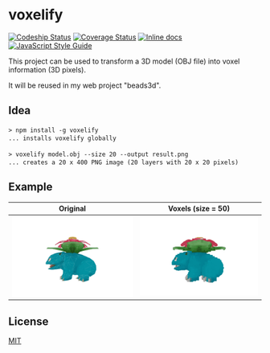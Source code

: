 # voxelify
[![Codeship Status](https://codeship.com/projects/8ed7cc00-3280-0134-875e-56e93ee34f2b/status?branch=master)](https://codeship.com/projects/164726)
[![Coverage Status](https://coveralls.io/repos/github/Lotes/voxelify/badge.svg?branch=master)](https://coveralls.io/github/Lotes/voxelify?branch=master)
[![Inline docs](http://inch-ci.org/github/Lotes/voxelify.svg?branch=master)](http://inch-ci.org/github/Lotes/voxelify)
[![JavaScript Style Guide](https://img.shields.io/badge/code%20style-standard-brightgreen.svg)](http://standardjs.com/)

This project can be used to transform a 3D model (OBJ file) into voxel information (3D pixels).

It will be reused in my web project "beads3d".

## Idea
```
> npm install -g voxelify
... installs voxelify globally

> voxelify model.obj --size 20 --output result.png
... creates a 20 x 400 PNG image (20 layers with 20 x 20 pixels)
```

## Example

| Original          | Voxels (size = 50)  |
| ----------------- | ------------------- |
| ![](doc/mesh.gif) | ![](doc/voxels.gif) |

## License

[MIT](LICENSE.md)
